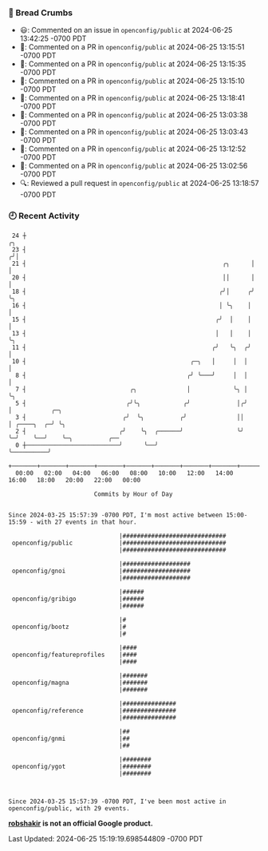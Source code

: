 ### 🍞 Bread Crumbs

 * 😃: Commented on an issue in `openconfig/public` at 2024-06-25 13:42:25 -0700 PDT
 * 💬: Commented on a PR in  `openconfig/public` at 2024-06-25 13:15:51 -0700 PDT
 * 💬: Commented on a PR in  `openconfig/public` at 2024-06-25 13:15:35 -0700 PDT
 * 💬: Commented on a PR in  `openconfig/public` at 2024-06-25 13:15:10 -0700 PDT
 * 💬: Commented on a PR in  `openconfig/public` at 2024-06-25 13:18:41 -0700 PDT
 * 💬: Commented on a PR in  `openconfig/public` at 2024-06-25 13:03:38 -0700 PDT
 * 💬: Commented on a PR in  `openconfig/public` at 2024-06-25 13:03:43 -0700 PDT
 * 💬: Commented on a PR in  `openconfig/public` at 2024-06-25 13:12:52 -0700 PDT
 * 💬: Commented on a PR in  `openconfig/public` at 2024-06-25 13:02:56 -0700 PDT
 * 🔍: Reviewed a pull request in  `openconfig/public` at 2024-06-25 13:18:57 -0700 PDT

### 🕘 Recent Activity
```
 24 ┼                                                                ╭╮
 23 ┤                                                               ╭╯│
 21 ┤                                                       ╭╮      │ │
 20 ┤                                                       ││      │ │
 18 ┤                                                      ╭╯│     ╭╯ ╰╮
 16 ┤                                                      │ ╰╮    │   │
 15 ┤                                                     ╭╯  │    │   │
 13 ┤                                                     │   │    │   ╰╮
 11 ┤                                                    ╭╯   ╰╮  ╭╯    │
 10 ┤                                              ╭─╮   │     │  │     │
  8 ┤                                             ╭╯ ╰───╯     │  │     │
  7 ┤                             ╭╮              │            ╰╮ │     ╰╮
  5 ┤                            ╭╯╰╮            ╭╯             │╭╯      │           ╭─╮
  3 ┤                           ╭╯  ╰╮          ╭╯              ││       │ ╭────╮  ╭─╯ ╰╮
  2 ┤                          ╭╯    ╰╮  ╭──────╯               ╰╯       ╰─╯    ╰──╯    ╰─╮          ╭──
  0 ┼──────────────────────────╯      ╰──╯                                                ╰──────────╯
    +───────+───────+───────+───────+───────+───────+───────+───────+───────+───────+───────+───────+────
  00:00   02:00   04:00   06:00   08:00   10:00   12:00   14:00   16:00   18:00   20:00   22:00   00:00   

						Commits by Hour of Day


Since 2024-03-25 15:57:39 -0700 PDT, I'm most active between 15:00-15:59 - with 27 events in that hour.

```



```
                               |#############################
 openconfig/public             |#############################
                               |#############################

                               |###################
 openconfig/gnoi               |###################
                               |###################

                               |######
 openconfig/gribigo            |######
                               |######

                               |#
 openconfig/bootz              |#
                               |#

                               |####
 openconfig/featureprofiles    |####
                               |####

                               |#######
 openconfig/magna              |#######
                               |#######

                               |###############
 openconfig/reference          |###############
                               |###############

                               |##
 openconfig/gnmi               |##
                               |##

                               |########
 openconfig/ygot               |########
                               |########



Since 2024-03-25 15:57:39 -0700 PDT, I've been most active in openconfig/public, with 29 events.

```
**[robshakir](mailto:robjs@google.com) is not an official Google product.**  


Last Updated: 2024-06-25 15:19:19.698544809 -0700 PDT

